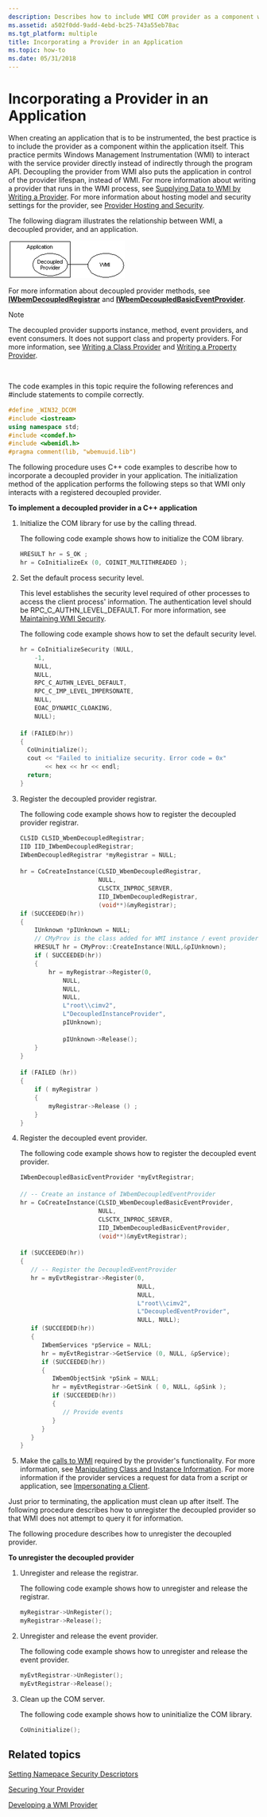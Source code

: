 ```yaml
---
description: Describes how to include WMI COM provider as a component within an application rather than in-process to WMI. Called a decoupled provider, this is the recommended type of WMI COM provider to create for Windows 2000 and later operating systems.
ms.assetid: a502f0dd-9add-4ebd-bc25-743a55eb78ac
ms.tgt_platform: multiple
title: Incorporating a Provider in an Application
ms.topic: how-to
ms.date: 05/31/2018
---
```


# Incorporating a Provider in an Application

When creating an application that is to be instrumented, the best practice is to include the provider as a component within the application itself. This practice permits Windows Management Instrumentation (WMI) to interact with the service provider directly instead of indirectly through the program API. Decoupling the provider from WMI also puts the application in control of the provider lifespan, instead of WMI. For more information about writing a provider that runs in the WMI process, see [Supplying Data to WMI by Writing a Provider](supplying-data-to-wmi-by-writing-a-provider.md). For more information about hosting model and security settings for the provider, see [Provider Hosting and Security](provider-hosting-and-security.md).

The following diagram illustrates the relationship between WMI, a decoupled provider, and an application.

![relationship between wmi, decoupled provider, and application](images/decoupledprov.png)

For more information about decoupled provider methods, see [**IWbemDecoupledRegistrar**](/windows/desktop/api/Wbemprov/nn-wbemprov-iwbemdecoupledregistrar) and [**IWbemDecoupledBasicEventProvider**](/windows/desktop/api/Wbemprov/nn-wbemprov-iwbemdecoupledbasiceventprovider).

> [!Note]  
> The decoupled provider supports instance, method, event providers, and event consumers. It does not support class and property providers. For more information, see [Writing a Class Provider](writing-a-class-provider.md) and [Writing a Property Provider](writing-a-property-provider.md).

 

The code examples in this topic require the following references and \#include statements to compile correctly.


```C++
#define _WIN32_DCOM
#include <iostream>
using namespace std;
#include <comdef.h>
#include <wbemidl.h>
#pragma comment(lib, "wbemuuid.lib")
```



The following procedure uses C++ code examples to describe how to incorporate a decoupled provider in your application. The initialization method of the application performs the following steps so that WMI only interacts with a registered decoupled provider.

**To implement a decoupled provider in a C++ application**

1.  Initialize the COM library for use by the calling thread.

    The following code example shows how to initialize the COM library.

    ```C++
    HRESULT hr = S_OK ;
    hr = CoInitializeEx (0, COINIT_MULTITHREADED );
    ```

    

2.  Set the default process security level.

    This level establishes the security level required of other processes to access the client process' information. The authentication level should be RPC\_C\_AUTHN\_LEVEL\_DEFAULT. For more information, see [Maintaining WMI Security](maintaining-wmi-security.md).

    The following code example shows how to set the default security level.

    ```C++
    hr = CoInitializeSecurity (NULL, 
        -1, 
        NULL, 
        NULL,
        RPC_C_AUTHN_LEVEL_DEFAULT,
        RPC_C_IMP_LEVEL_IMPERSONATE,
        NULL, 
        EOAC_DYNAMIC_CLOAKING, 
        NULL);

    if (FAILED(hr))
    {
      CoUninitialize();
      cout << "Failed to initialize security. Error code = 0x"
           << hex << hr << endl;
      return;
    }
    ```

    

3.  Register the decoupled provider registrar.

    The following code example shows how to register the decoupled provider registrar.

    ```C++
    CLSID CLSID_WbemDecoupledRegistrar;
    IID IID_IWbemDecoupledRegistrar;
    IWbemDecoupledRegistrar *myRegistrar = NULL;

    hr = CoCreateInstance(CLSID_WbemDecoupledRegistrar,
                          NULL,
                          CLSCTX_INPROC_SERVER,
                          IID_IWbemDecoupledRegistrar,
                          (void**)&myRegistrar);
    if (SUCCEEDED(hr))
    {
        IUnknown *pIUnknown = NULL;
        // CMyProv is the class added for WMI instance / event provider
        HRESULT hr = CMyProv::CreateInstance(NULL,&pIUnknown);
        if ( SUCCEEDED(hr))
        {
            hr = myRegistrar->Register(0,
                NULL,
                NULL,
                NULL,
                L"root\\cimv2",
                L"DecoupledInstanceProvider",
                pIUnknown);

                pIUnknown->Release();
        }
    }

    if (FAILED (hr))
    {
        if ( myRegistrar )
        {
            myRegistrar->Release () ;
        }
    }
    ```

    

4.  Register the decoupled event provider.

    The following code example shows how to register the decoupled event provider.

    ```C++
    IWbemDecoupledBasicEventProvider *myEvtRegistrar;

    // -- Create an instance of IWbemDecoupledEventProvider
    hr = CoCreateInstance(CLSID_WbemDecoupledBasicEventProvider,
                          NULL,
                          CLSCTX_INPROC_SERVER,
                          IID_IWbemDecoupledBasicEventProvider,
                          (void**)&myEvtRegistrar);

    if (SUCCEEDED(hr))
    {
       // -- Register the DecoupledEventProvider
       hr = myEvtRegistrar->Register(0,
                                     NULL,
                                     NULL,
                                     L"root\\cimv2",
                                     L"DecoupledEventProvider",
                                     NULL, NULL);
       if (SUCCEEDED(hr))
       {
          IWbemServices *pService = NULL;
          hr = myEvtRegistrar->GetService (0, NULL, &pService);
          if (SUCCEEDED(hr))
          {
             IWbemObjectSink *pSink = NULL;
             hr = myEvtRegistrar->GetSink ( 0, NULL, &pSink );
             if (SUCCEEDED(hr))
             {
                // Provide events
             }
          }
       } 
    }
    ```

    

5.  Make the [calls to WMI](making-calls-to-wmi.md) required by the provider's functionality. For more information, see [Manipulating Class and Instance Information](manipulating-class-and-instance-information.md). For more information if the provider services a request for data from a script or application, see [Impersonating a Client](impersonating-a-client.md).

Just prior to terminating, the application must clean up after itself. The following procedure describes how to unregister the decoupled provider so that WMI does not attempt to query it for information.

The following procedure describes how to unregister the decoupled provider.

**To unregister the decoupled provider**

1.  Unregister and release the registrar.

    The following code example shows how to unregister and release the registrar.

    ```C++
    myRegistrar->UnRegister();
    myRegistrar->Release();
    ```

    

2.  Unregister and release the event provider.

    The following code example shows how to unregister and release the event provider.

    ```C++
    myEvtRegistrar->UnRegister();
    myEvtRegistrar->Release();
    ```

    

3.  Clean up the COM server.

    The following code example shows how to uninitialize the COM library.

    ```C++
    CoUninitialize();
    ```

    

## Related topics

<dl> <dt>

[Setting Namepace Security Descriptors](setting-namespace-security-descriptors.md)
</dt> <dt>

[Securing Your Provider](securing-your-provider.md)
</dt> <dt>

[Developing a WMI Provider](developing-a-wmi-provider.md)
</dt> </dl>

 

 



